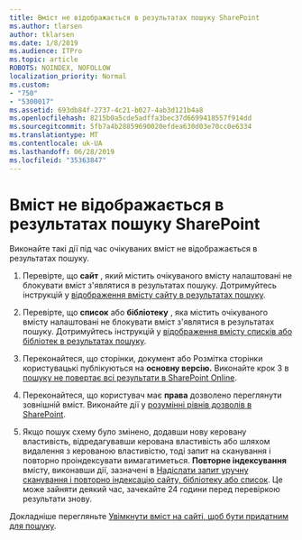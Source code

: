 ```yaml
---
title: Вміст не відображається в результатах пошуку SharePoint
ms.author: tlarsen
author: tklarsen
ms.date: 1/8/2019
ms.audience: ITPro
ms.topic: article
ROBOTS: NOINDEX, NOFOLLOW
localization_priority: Normal
ms.custom:
- "750"
- "5300017"
ms.assetid: 693db84f-2737-4c21-b027-4ab3d121b4a8
ms.openlocfilehash: 8215b0a5cde5adffa3bec37d6699418557f914dd
ms.sourcegitcommit: 5fb7a4b28859690020efdea630d03e70cc0e6334
ms.translationtype: MT
ms.contentlocale: uk-UA
ms.lasthandoff: 06/28/2019
ms.locfileid: "35363847"
---
```

# <a name="content-doesnt-appear-in-sharepoint-search-results"></a>Вміст не відображається в результатах пошуку SharePoint

Виконайте такі дії під час очікуваних вміст не відображається в результатах пошуку.
  
1. Перевірте, що **сайт** , який містить очікуваного вмісту налаштовані не блокувати вміст з'являтися в результатах пошуку. Дотримуйтесь інструкцій у [відображення вмісту сайту в результатах пошуку](https://docs.microsoft.com/sharepoint/make-site-content-searchable#show-content-on-a-site-in-search-results).

2. Перевірте, що **список** або **бібліотеку** , яка містить очікуваного вмісту налаштовані не блокувати вміст з'являтися в результатах пошуку. Дотримуйтесь інструкцій у [відображення вмісту списків або бібліотек в результатах пошуку](https://docs.microsoft.com/sharepoint/make-site-content-searchable#show-content-from-lists-or-libraries-in-search-results).

3. Переконайтеся, що сторінки, документ або Розмітка сторінки користувацькі публікуються на **основну версію.** Виконайте крок 3 в [пошуку не повертає всі результати в SharePoint Online](https://go.microsoft.com/fwlink/?linkid=874525).

4. Переконайтеся, що користувач має **права** дозволено переглянути зовнішній вміст. Виконайте дії у [розумінні рівнів дозволів в SharePoint](https://docs.microsoft.com/en-us/sharepoint/understanding-permission-levels).
    
5. Якщо пошук схему було змінено, додавши нову керовану властивість, відредагувавши керована властивість або шляхом видалення з керованою властивістю, тоді запит на сканування і повторно проіндексувати вимагатиметься. **Повторне індексування** вмісту, виконавши дії, зазначені в [Надіслати запит уручну сканування і повторно індексацію сайту, бібліотеку або список](https://docs.microsoft.com/sharepoint/crawl-site-content). Це може зайняти деякий час, зачекайте 24 години перед перевіркою результати знову.

Докладніше перегляньте [Увімкнути вміст на сайті, щоб бути придатним для пошуку](https://docs.microsoft.com/sharepoint/make-site-content-searchable). 
  
